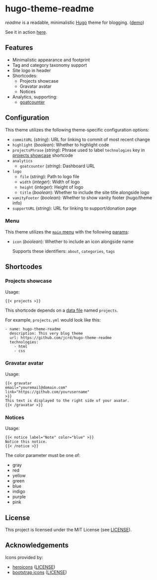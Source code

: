 # hugo-theme-readme

*readme* is a readable, minimalistic [Hugo][hugo] theme for blogging. ([demo][demo])

See it in action [here][site].

[hugo]: https://gohugo.io/
[demo]: https://twiddlingbits.net/hugo-theme-readme/
[site]: https://twiddlingbits.net/

## Features

* Minimalistic appearance and footprint
* Tag and category taxonomy support
* Site logo in header
* Shortcodes:
  * Projects showcase
  * Gravatar avatar
  * Notices
* Analytics, supporting:
    * [goatcounter][goatcounter]

[goatcounter]: https://www.goatcounter.com/

## Configuration

This theme utilizes the following theme-specific configuration options:

* `commitURL` (*string*): URL for linking to commit of most recent change
* `highlight` (*boolean*): Whether to highlight code
* `projectsPhrase` (*string*): Phrase used to label `technologies` key in
  [projects showcase](#projects-showcase) shortcode
* `analytics`
    * `goatcounter` (*string*): Dashboard URL
* `logo`
    * `file` (*string*): Path to logo file
    * `width` (*integer*): Width of logo
    * `height` (*integer*): Height of logo
    * `title` (*boolean*): Whether to include the site title alongside logo
* `vanityFooter` (*boolean*): Whether to show vanity footer (hugo/theme info)
* `supportURL` (*string*): URL for linking to support/donation page

### Menu

This theme utilizes the [`main` menu][hugo-menu] with the following [params][hugo-menu-params]:

* `icon` (*boolean*): Whether to include an icon alongside name

  Supports these identifiers: `about`, `categories`, `tags`

[hugo-menu]: https://gohugo.io/content-management/menus/
[hugo-menu-params]: https://gohugo.io/content-management/menus/#params

## Shortcodes

### Projects showcase

Usage:
```
{{< projects >}}
```

This shortcode depends on a [data file][hugo-data] named `projects`.

For example, `projects.yml` would look like this:
```
- name: hugo-theme-readme
  description: This very blog theme
  url: https://github.com/jcrd/hugo-theme-readme
  technologies:
    - html
    - css
```

[hugo-data]: https://gohugo.io/templates/data-templates/

### Gravatar avatar

Usage:
```
{{< gravatar
email="youremail@domain.com"
link="https://github.com/yourusername"
>}}
This text is displayed to the right side of your avatar.
{{< /gravatar >}}
```

### Notices

Usage:
```
{{< notice label="Note" color="blue" >}}
Notice this notice.
{{< /notice >}}
```

The color parameter must be one of:
* gray
* red
* yellow
* green
* blue
* indigo
* purple
* pink

## License

This project is licensed under the MIT License (see [LICENSE](LICENSE)).

## Acknowledgements

Icons provided by:
  * [heroicons][heroicons] ([LICENSE][heroicons-license])
  * [bootstrap icons][bi] ([LICENSE][bi-license])

[heroicons]: https://heroicons.com/
[heroicons-license]: https://github.com/tailwindlabs/heroicons/blob/master/LICENSE
[bi]: https://icons.getbootstrap.com/
[bi-license]: https://github.com/twbs/icons/blob/main/LICENSE.md
